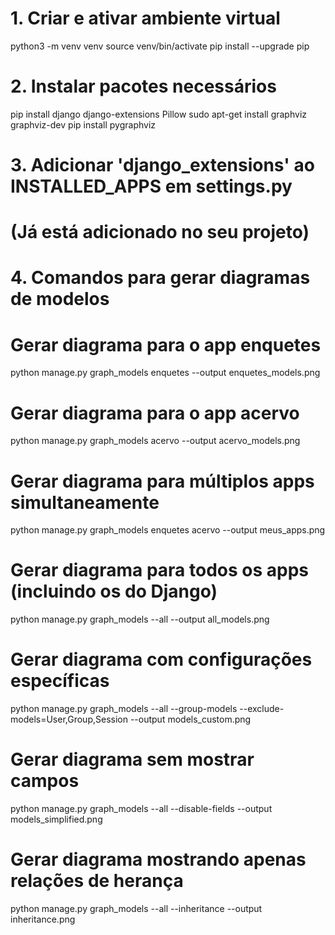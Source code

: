 # 1. Criar e ativar ambiente virtual
python3 -m venv venv
source venv/bin/activate
pip install --upgrade pip

# 2. Instalar pacotes necessários
pip install django django-extensions Pillow
sudo apt-get install graphviz graphviz-dev
pip install pygraphviz

# 3. Adicionar 'django_extensions' ao INSTALLED_APPS em settings.py
# (Já está adicionado no seu projeto)

# 4. Comandos para gerar diagramas de modelos
# Gerar diagrama para o app enquetes
python manage.py graph_models enquetes --output enquetes_models.png

# Gerar diagrama para o app acervo
python manage.py graph_models acervo --output acervo_models.png

# Gerar diagrama para múltiplos apps simultaneamente
python manage.py graph_models enquetes acervo --output meus_apps.png

# Gerar diagrama para todos os apps (incluindo os do Django)
python manage.py graph_models --all --output all_models.png

# Gerar diagrama com configurações específicas
python manage.py graph_models --all --group-models --exclude-models=User,Group,Session --output models_custom.png

# Gerar diagrama sem mostrar campos
python manage.py graph_models --all --disable-fields --output models_simplified.png

# Gerar diagrama mostrando apenas relações de herança
python manage.py graph_models --all --inheritance --output inheritance.png